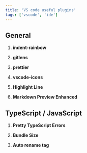 ```yaml
---
title: 'VS code useful plugins'
tags: ['vscode', 'ide']
---
```


## General

1. **indent-rainbow**

2. **gitlens**

3. **prettier**

4. **vscode-icons**

5. **Highlight Line**

6. **Markdown Preview Enhanced**

## TypeScript / JavaScript

1. **Pretty TypeScript Errors**

2. **Bundle Size**

3. **Auto rename tag**
